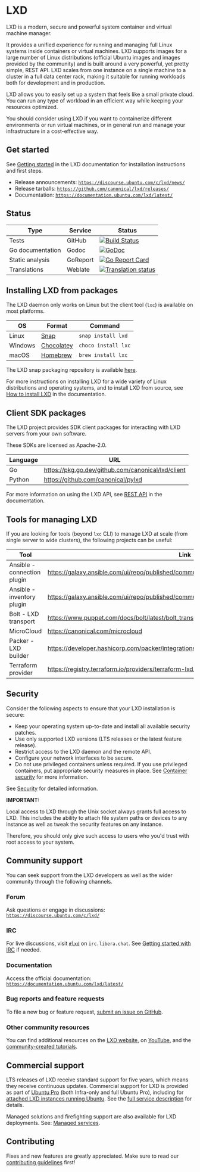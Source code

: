 # LXD

LXD is a modern, secure and powerful system container and virtual machine manager.

<!-- Include start LXD intro -->

It provides a unified experience for running and managing full Linux systems inside containers or virtual machines. LXD supports images for a large number of Linux distributions (official Ubuntu images and images provided by the community) and is built around a very powerful, yet pretty simple, REST API. LXD scales from one instance on a single machine to a cluster in a full data center rack, making it suitable for running workloads both for development and in production.

LXD allows you to easily set up a system that feels like a small private cloud. You can run any type of workload in an efficient way while keeping your resources optimized.

You should consider using LXD if you want to containerize different environments or run virtual machines, or in general run and manage your infrastructure in a cost-effective way.

<!-- Include end LXD intro -->

## Get started

See [Getting started](https://documentation.ubuntu.com/lxd/latest/getting_started/) in the LXD documentation for installation instructions and first steps.

- Release announcements: [`https://discourse.ubuntu.com/c/lxd/news/`](https://discourse.ubuntu.com/c/lxd/news/143)
- Release tarballs: [`https://github.com/canonical/lxd/releases/`](https://github.com/canonical/lxd/releases/)
- Documentation: [`https://documentation.ubuntu.com/lxd/latest/`](https://documentation.ubuntu.com/lxd/latest/)

## Status

Type                | Service               | Status
---                 | ---                   | ---
Tests               | GitHub                | [![Build Status](https://github.com/canonical/lxd/actions/workflows/tests.yml/badge.svg?branch=main)](https://github.com/canonical/lxd/actions?query=event%3Apush+branch%3Amain)
Go documentation    | Godoc                 | [![GoDoc](https://godoc.org/github.com/canonical/lxd/client?status.svg)](https://godoc.org/github.com/canonical/lxd/client)
Static analysis     | GoReport              | [![Go Report Card](https://goreportcard.com/badge/github.com/canonical/lxd)](https://goreportcard.com/report/github.com/canonical/lxd)
Translations        | Weblate               | [![Translation status](https://hosted.weblate.org/widget/lxd/lxd/svg-badge.svg)](https://hosted.weblate.org/projects/lxd/lxd/)

## Installing LXD from packages

The LXD daemon only works on Linux but the client tool (`lxc`) is available on most platforms.

OS                  | Format                                            | Command
---                 | ---                                               | ---
Linux               | [Snap](https://snapcraft.io/lxd)                  | `snap install lxd`
Windows             | [Chocolatey](https://chocolatey.org/packages/lxc) | `choco install lxc`
macOS               | [Homebrew](https://formulae.brew.sh/formula/lxc)  | `brew install lxc`

The LXD snap packaging repository is available [here](https://github.com/canonical/lxd-pkg-snap).

For more instructions on installing LXD for a wide variety of Linux distributions and operating systems, and to install LXD from source, see [How to install LXD](https://documentation.ubuntu.com/lxd/latest/installing/) in the documentation.

## Client SDK packages

The LXD project provides SDK client packages for interacting with LXD servers from your own software.

These SDKs are licensed as Apache-2.0.

Language  | URL
---       | ---
Go        | https://pkg.go.dev/github.com/canonical/lxd/client
Python    | https://github.com/canonical/pylxd

For more information on using the LXD API, see [REST API](https://documentation.ubuntu.com/lxd/latest/restapi_landing/) in the documentation.

## Tools for managing LXD

If you are looking for tools (beyond `lxc` CLI) to manage LXD at scale (from single server to wide clusters), the following projects can be useful:

Tool                        | Link
---                         | ---
Ansible - connection plugin | https://galaxy.ansible.com/ui/repo/published/community/general/content/connection/lxd/
Ansible - inventory plugin  | https://galaxy.ansible.com/ui/repo/published/community/general/content/inventory/lxd/
Bolt - LXD transport        | https://www.puppet.com/docs/bolt/latest/bolt_transports_reference.html#lxd
MicroCloud                  | https://canonical.com/microcloud
Packer - LXD builder        | https://developer.hashicorp.com/packer/integrations/hashicorp/lxd/latest/components/builder/lxd
Terraform provider          | https://registry.terraform.io/providers/terraform-lxd/lxd

## Security

<!-- Include start security -->

Consider the following aspects to ensure that your LXD installation is secure:

- Keep your operating system up-to-date and install all available security patches.
- Use only supported LXD versions (LTS releases or the latest feature release).
- Restrict access to the LXD daemon and the remote API.
- Configure your network interfaces to be secure.
- Do not use privileged containers unless required. If you use privileged containers, put appropriate security measures in place.
  <!-- Include end security -->
  See [Container security](https://documentation.ubuntu.com/lxd/latest/explanation/security/#container-security) for more information.

See [Security](https://documentation.ubuntu.com/lxd/latest/explanation/security/) for detailed information.

**IMPORTANT:**
<!-- Include start security note -->
Local access to LXD through the Unix socket always grants full access to LXD.
This includes the ability to attach file system paths or devices to any instance as well as tweak the security features on any instance.

Therefore, you should only give such access to users who you'd trust with root access to your system.
<!-- Include end security note -->
<!-- Include start support -->

## Community support

You can seek support from the LXD developers as well as the wider community through the following channels.

### Forum

Ask questions or engage in discussions: [`https://discourse.ubuntu.com/c/lxd/`](https://discourse.ubuntu.com/c/lxd/126)

### IRC

For live discussions, visit [`#lxd`](https://web.libera.chat/#lxd) on `irc.libera.chat`. See [Getting started with IRC](https://discourse.ubuntu.com/t/getting-started-with-irc/37907) if needed.

### Documentation

Access the official documentation: [`https://documentation.ubuntu.com/lxd/latest/`](https://documentation.ubuntu.com/lxd/latest/)

### Bug reports and feature requests

To file a new bug or feature request, [submit an issue on GitHub](https://github.com/canonical/lxd/issues/new).

### Other community resources

You can find additional resources on the [LXD website](https://canonical.com/lxd), on [YouTube](https://www.youtube.com/channel/UCuP6xPt0WTeZu32CkQPpbvA), and the [community-created tutorials](https://discourse.ubuntu.com/c/lxd/tutorials/146).

## Commercial support

LTS releases of LXD receive standard support for five years, which means they receive continuous updates. Commercial support for LXD is provided as part of [Ubuntu Pro](https://ubuntu.com/pro) (both Infra-only and full Ubuntu Pro), including for [attached LXD instances running Ubuntu](https://documentation.ubuntu.com/lxd/latest/howto/instances_ubuntu_pro_attach/). See the [full service description](https://ubuntu.com/legal/ubuntu-pro-description) for details.

Managed solutions and firefighting support are also available for LXD deployments. See: [Managed services](https://ubuntu.com/managed).

<!-- Include end support -->

## Contributing

Fixes and new features are greatly appreciated. Make sure to read our [contributing guidelines](CONTRIBUTING.md) first!
